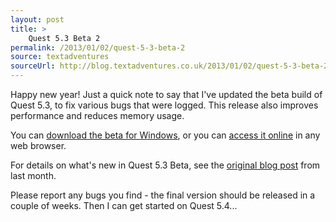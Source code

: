 ```yaml
---
layout: post
title: >
    Quest 5.3 Beta 2
permalink: /2013/01/02/quest-5-3-beta-2
source: textadventures
sourceUrl: http://blog.textadventures.co.uk/2013/01/02/quest-5-3-beta-2/
---
```

Happy new year! Just a quick note to say that I've updated the beta build of Quest 5.3, to fix various bugs that were logged. This release also improves performance and reduces memory usage.

You can <a href="http://www.textadventures.co.uk/quest/download/">download the beta for Windows</a>, or you can <a href="http://www.textadventures.co.uk/create/">access it online</a> in any web browser.

For details on what's new in Quest 5.3 Beta, see the <a title="Quest 5.3 Beta is now available" href="http://www.textadventures.co.uk/blog/2012/12/03/quest-5-3-beta-is-now-available/">original blog post</a> from last month.

Please report any bugs you find - the final version should be released in a couple of weeks. Then I can get started on Quest 5.4...